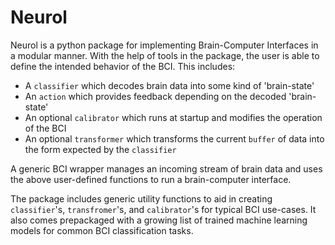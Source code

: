 # Neurol

Neurol is a python package for implementing Brain-Computer Interfaces in a modular manner. With the help of tools in the package, the user is able to define the intended behavior of the BCI. This includes:

- A `classifier` which decodes brain data into some kind of 'brain-state'
- An `action` which provides feedback depending on the decoded 'brain-state'
- An optional `calibrator` which runs at startup and modifies the operation of the BCI
- An optional `transformer` which transforms the current `buffer` of data into the form expected by the `classifier`

A generic BCI wrapper manages an incoming stream of brain data and uses the above user-defined functions to run a brain-computer interface.

The package includes generic utility functions to aid in creating `classifier`'s, `transfromer`'s, and `calibrator`'s for typical BCI use-cases. It also comes prepackaged with a growing list of trained machine learning models for common BCI classification tasks.